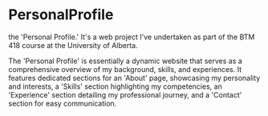 # PersonalProfile
the 'Personal Profile.' It's a web project I've undertaken as part of the BTM 418 course at the University of Alberta.

The 'Personal Profile' is essentially a dynamic website that serves as a comprehensive overview of my background, skills, and experiences. It features dedicated sections for an 'About' page, showcasing my personality and interests, a 'Skills' section highlighting my competencies, an 'Experience' section detailing my professional journey, and a 'Contact' section for easy communication.
